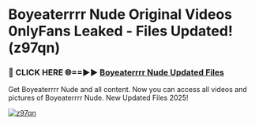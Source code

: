 # Boyeaterrrr Nude Original Videos 0nlyFans Leaked - Files Updated! (z97qn)

<h3>🔴 CLICK HERE 🌐==►► <a href="https://tinyurl.com/5h6xmrr3" rel="nofollow">Boyeaterrrr Nude Updated Files</a></h3>

Get Boyeaterrrr Nude and all content. Now you can access all videos and pictures of Boyeaterrrr Nude. New Updated Files 2025!

[![z97qn](https://i.imgur.com/KVD873Z.gif)](https://tinyurl.com/5h6xmrr3)
